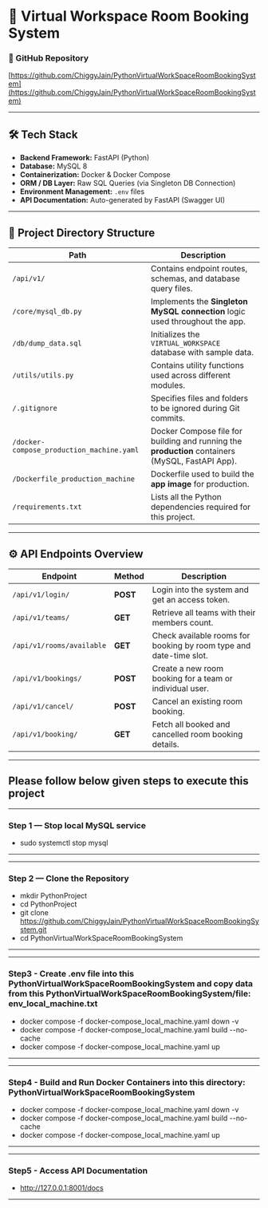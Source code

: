 
# 🧩 Virtual Workspace Room Booking System

### 📘 GitHub Repository  
[https://github.com/ChiggyJain/PythonVirtualWorkSpaceRoomBookingSystem](https://github.com/ChiggyJain/PythonVirtualWorkSpaceRoomBookingSystem)

---

## 🛠️ Tech Stack

- **Backend Framework:** FastAPI (Python)
- **Database:** MySQL 8
- **Containerization:** Docker & Docker Compose
- **ORM / DB Layer:** Raw SQL Queries (via Singleton DB Connection)
- **Environment Management:** `.env` files
- **API Documentation:** Auto-generated by FastAPI (Swagger UI)

---

## 📂 Project Directory Structure

| Path | Description |
|------|--------------|
| `/api/v1/` | Contains endpoint routes, schemas, and database query files. |
| `/core/mysql_db.py` | Implements the **Singleton MySQL connection** logic used throughout the app. |
| `/db/dump_data.sql` | Initializes the `VIRTUAL_WORKSPACE` database with sample data. |
| `/utils/utils.py` | Contains utility functions used across different modules. |
| `/.gitignore` | Specifies files and folders to be ignored during Git commits. |
| `/docker-compose_production_machine.yaml` | Docker Compose file for building and running the **production** containers (MySQL, FastAPI App). |
| `/Dockerfile_production_machine` | Dockerfile used to build the **app image** for production. |
| `/requirements.txt` | Lists all the Python dependencies required for this project. |

---

## ⚙️ API Endpoints Overview

| Endpoint | Method | Description |
|-----------|---------|-------------|
| `/api/v1/login/` | **POST** | Login into the system and get an access token. |
| `/api/v1/teams/` | **GET** | Retrieve all teams with their members count. |
| `/api/v1/rooms/available` | **GET** | Check available rooms for booking by room type and date-time slot. |
| `/api/v1/bookings/` | **POST** | Create a new room booking for a team or individual user. |
| `/api/v1/cancel/` | **POST** | Cancel an existing room booking. |
| `/api/v1/booking/` | **GET** | Fetch all booked and cancelled room booking details. |

---

## Please follow below given steps to execute this project

---
### **Step 1 — Stop local MySQL service**
- sudo systemctl stop mysql
---

---
### **Step 2 — Clone the Repository**
- mkdir PythonProject
- cd PythonProject
- git clone https://github.com/ChiggyJain/PythonVirtualWorkSpaceRoomBookingSystem.git
- cd PythonVirtualWorkSpaceRoomBookingSystem
---

---
### **Step3 - Create .env file into this PythonVirtualWorkSpaceRoomBookingSystem and copy data from this PythonVirtualWorkSpaceRoomBookingSystem/file: env_local_machine.txt**
- docker compose -f docker-compose_local_machine.yaml down -v
- docker compose -f docker-compose_local_machine.yaml build --no-cache
- docker compose -f docker-compose_local_machine.yaml up
---

---
### **Step4 - Build and Run Docker Containers into this directory: PythonVirtualWorkSpaceRoomBookingSystem**
- docker compose -f docker-compose_local_machine.yaml down -v
- docker compose -f docker-compose_local_machine.yaml build --no-cache
- docker compose -f docker-compose_local_machine.yaml up
---

---
### **Step5 - Access API Documentation**
- http://127.0.0.1:8001/docs
---






